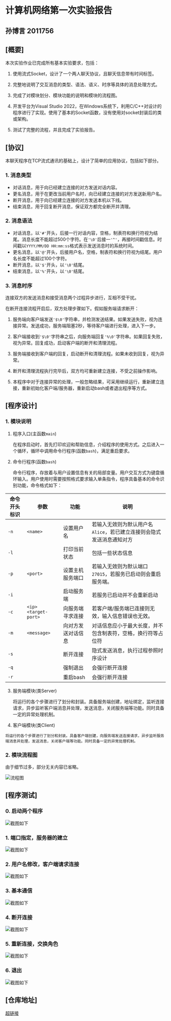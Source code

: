 # 计算机网络第一次实验报告
## 孙博言 2011756

## [概要]
本次实验作业已完成所有基本实验要求，包括：
1. 使用流式Socket，设计了一个两人聊天协议，且聊天信息带有时间标签。

2. 完整地说明了交互消息的类型、语法、语义、时序等具体的消息处理方式。

3. 完成了对模块划分、模块功能的说明和模块的流程图。

4. 开发平台为Visual Studio 2022，在Windows系统下，利用C/C++对设计的程序进行了实现。使用了基本的Socket函数，没有使用对socket封装后的类或架构。

5. 测试了完整的流程，并且完成了实验报告。

## [协议]
本聊天程序在TCP流式通讯的基础上，设计了简单的应用协议，包括如下部分。

### 1. 消息类型

+ 对话消息，用于向已经建立连接的对方发送对话内容。
+ 更名消息，用于在更改当前用户名时，向已经建立连接的对方发送新用户名。
+ 断开消息，用于向已经建立连接的对方发送本机以下线。
+ 结束消息，用于回复断开消息，保证双方都完全断开并清理。

### 2. 消息语法

+ 对话消息，以`'#'`开头，后接一行对话内容，空格，制表符和换行符视为结尾。消息长度不能超过500个字符。在`'\0'`后接一`'^'`，再接时间戳信息。时间戳以`YYYY/MM/DD HH:mm:ss`格式表示发送消息时的系统时间。
+ 更名消息，以`'@'`开头，后接用户名，空格，制表符和换行符视为结尾。用户名长度不能超过100个字符。
+ 断开消息，以`'$'`开头，以`'\0'`结尾。
+ 结束消息，以`'%'`开头，以`'\0'`结尾。

### 3. 消息时序

连接双方的发送消息和接受消息两个过程异步进行，互相不受干扰。

在断开连接流程开启后，双方处理步骤如下。假如服务端请求断开：

1)  服务端向客户端发送`'$\0'`字符串，并检测发送结果。如果发送失败，视为连接异常。发送成功，服务端阻塞2秒，等待客户端进行处理，进入下一步。

2)  客户端接收到`'$\0'`字符串之后，向服务端回复`'%\0'`字符串。如果回复失败，视为异常。回复成功，启动客户端的断开和清理流程。

3)  服务端接收到客户端的回复，启动断开和清理流程。如果未收到回复，视为异常。

4)  断开和清理流程执行完毕后，双方均可重新建立连接，不受之前操作影响。

5)  本程序中对于连接异常的处理，一般忽略结果，可采用继续运行，重新建立连接，重新初始化客户端/服务器，重新启动bash或者退出程序等方式。

## [程序设计]

### 1. 模块说明

1) 程序入口(主函数`main`)

   在程序启动时，首先打印欢迎和帮助信息，介绍程序的使用方式。之后进入一个循环，循环中调用命令行程序(函数`bash`)，满足重启要求。

2) 命令行程序(函数`bash`)

   命令行程序，存放着与用户设置信息有关的局部变量。用户交互方式为键盘循环输入。用户使用时需要按照格式要求输入单条指令，程序具备基本的命令识别功能，命令格式如下：

| **命令开头标识** | **参数**             | **功能**    | **说明**                                |
|------------|--------------------|-----------|----------------------------------------|
| `-n`         | `<name> `            |  设置用户名    | 若输入无效则为默认用户名`Alice`，若已建立连接则会隐式发送消息通知对方 |
| `-l`         |                    | 打印当前状态    | 包括一些状态信息                               |
| `-p`         | `<port>`             | 设置主机服务端口  | 若输入无效则为默认端口`27015`，若服务已启动则会重启服务端。      |
| `-i`         |                    | 启动服务端     | 若服务已启动并不会重新启动                          |
| `-c`         | `<ip>` `<target-port>` | 向服务端寻求连接  | 若客户端/服务端已连接则无效，输入信息错误也无效。              |
| `-m`         | `<message>`          | 向对方发送对话信息 | 对话信息应小于最大长度，并不包含制表符，空格，换行符等占位符         |
| `-s`         |                    | 断开连接      | 隐式发送消息，执行过程参照时序设计                      |
| `-q`         |                    | 强制退出      | 会强行断开连接                                |
| `-r`         |                    | 重启bash    | 会强行断开连接                                |


  3) 服务端模块(类Server)

	 将运行的各个步骤进行了划分和封装。具备服务端创建，地址绑定，监听连接请求，异步监听客户端消息并处理，发送消息，关闭服务端等功能。同时具备一定的异常处理机制。

  4) 客户端模块(类Client)

    将运行的各个步骤进行了划分和封装。具备客户端创建，向服务端发送连接请求，异步监听服务端消息并处理，发送消息，关闭客户端等功能。同时具备一定的异常处理机制。


### 2. 模块流程图

由于细节过多，部分无关内容已省略。

![流程图](./fig/%E6%B5%81%E7%A8%8B%E5%9B%BE.png)


## [程序测试]

### 0. 启动两个程序

![截图如下](./fig/1.png)

### 1. 端口指定，服务器的建立

![截图如下](./fig/2.png)

### 2. 用户名修改，客户端请求连接

![截图如下](./fig/3.png)

### 3. 基本通信

![截图如下](./fig/4.png)

### 4. 断开连接

![截图如下](./fig/5.png)

### 5. 重新连接，交换角色

![截图如下](./fig/6.png)

### 6. 退出

![截图如下](./fig/7.png)


## [仓库地址]

[超链接](https://github.com/NKUSunBoyan/NetworkEx01 "仓库主页")


